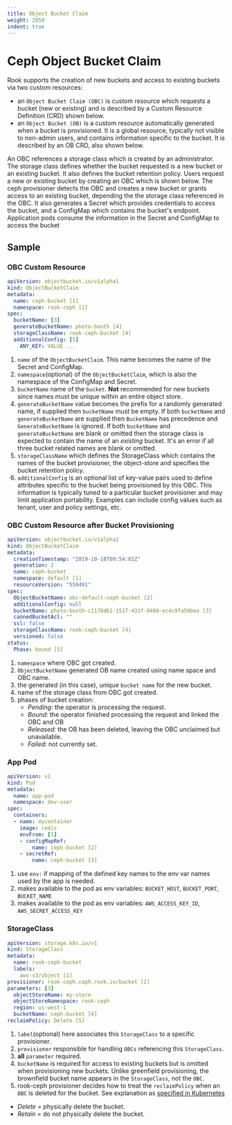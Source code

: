 ```yaml
---
title: Object Bucket Claim
weight: 2850
indent: true
---
```


# Ceph Object Bucket Claim

Rook supports the creation of new buckets and access to existing buckets via two custom resources:

- an `Object Bucket Claim (OBC)` is custom resource which requests a bucket (new or existing) and is described by a Custom Resource Definition (CRD) shown below.
- an `Object Bucket (OB)` is a custom resource automatically generated when a bucket is provisioned. It is a global resource, typically not visible to non-admin users, and contains information specific to the bucket. It is described by an OB CRD, also shown below.

An OBC references a storage class which is created by an administrator. The storage class defines whether the bucket requested is a new bucket or an existing bucket. It also defines the bucket retention policy.
Users request a new or existing bucket by creating an OBC which is shown below. The ceph provisioner detects the OBC and creates a new bucket or grants access to an existing bucket, depending the the storage class referenced in the OBC. It also generates a Secret which provides credentials to access the bucket, and a ConfigMap which contains the bucket's endpoint. Application pods consume the information in the Secret and ConfigMap to access the bucket

## Sample

### OBC Custom Resource
```yaml
apiVersion: objectbucket.io/v1alpha1
kind: ObjectBucketClaim
metadata:
  name: ceph-bucket [1]
  namespace: rook-ceph [2]
spec:
  bucketName: [3]
  generateBucketName: photo-booth [4]
  storageClassName: rook-ceph-bucket [4]
  additionalConfig: [5]
    ANY_KEY: VALUE ...
```
1. `name` of the `ObjectBucketClaim`. This name becomes the name of the Secret and ConfigMap.
1. `namespace`(optional) of the `ObjectBucketClaim`, which is also the namespace of the ConfigMap and Secret.
1. `bucketName` name of the `bucket`.
**Not** recommended for new buckets since names must be unique within
an entire object store.
1. `generateBucketName` value becomes the prefix for a randomly generated name, if supplied then `bucketName` must be empty.
If both `bucketName` and `generateBucketName` are supplied then `BucketName` has precedence and `GenerateBucketName` is ignored.
If both `bucketName` and `generateBucketName` are blank or omitted then the storage class is expected to contain the name of an _existing_ bucket. It's an error if all three bucket related names are blank or omitted.
1. `storageClassName` which defines the StorageClass which contains the names of the bucket provisioner, the object-store and specifies the bucket retention policy.
1. `additionalConfig` is an optional list of key-value pairs used to define attributes specific to the bucket being provisioned by this OBC. This information is typically tuned to a particular bucket provisioner and may limit application portability. Examples can include config values such as tenant, user and policy settings, etc.

### OBC Custom Resource after Bucket Provisioning
```yaml
apiVersion: objectbucket.io/v1alpha1
kind: ObjectBucketClaim
metadata:
  creationTimestamp: "2019-10-18T09:54:01Z"
  generation: 2
  name: ceph-bucket
  namespace: default [1]
  resourceVersion: "559491"
spec:
  ObjectBucketName: obc-default-ceph-bucket [2]
  additionalConfig: null
  bucketName: photo-booth-c1178d61-1517-431f-8408-ec4c9fa50bee [3]
  cannedBucketAcl: ""
  ssl: false
  storageClassName: rook-ceph-bucket [4]
  versioned: false
status:
  Phase: bound [5]
```
1. `namespace` where OBC got created.
1. `ObjectBucketName` generated OB name created using name space and OBC name.
1. the generated (in this case), unique `bucket name` for the new bucket.
1. name of the storage class from OBC got created.
1. phases of bucket creation:
    - _Pending_: the operator is processing the request.
    - _Bound_: the operator finished processing the request and linked the OBC and OB
    - _Released_: the OB has been deleted, leaving the OBC unclaimed but unavailable.
    - _Failed_: not currently set.

### App Pod
```yaml
apiVersion: v1
kind: Pod
metadata:
  name: app-pod
  namespace: dev-user
spec:
  containers:
  - name: mycontainer
    image: redis
    envFrom: [1]
    - configMapRef:
        name: ceph-bucket [2]
    - secretRef:
        name: ceph-bucket [3]
```
1. use `env:` if mapping of the defined key names to the env var names used by the app is needed.
1. makes available to the pod as env variables: `BUCKET_HOST`, `BUCKET_PORT`, `BUCKET_NAME`
1. makes available to the pod as env variables: `AWS_ACCESS_KEY_ID`, `AWS_SECRET_ACCESS_KEY`

### StorageClass
```yaml
apiVersion: storage.k8s.io/v1
kind: StorageClass
metadata:
  name: rook-ceph-bucket
  labels:
    aws-s3/object [1]
provisioner: rook-ceph.ceph.rook.io/bucket [2]
parameters: [3]
  objectStoreName: my-store
  objectStoreNamespace: rook-ceph
  region: us-west-1
  bucketName: ceph-bucket [4]
reclaimPolicy: Delete [5]
```
1. `label`(optional) here associates this `StorageClass` to a specific provisioner.
1. `provisioner` responsible for handling `OBCs` referencing this `StorageClass`.
1. **all** `parameter` required.
1. `bucketName` is required for access to existing buckets but is omitted when provisioning new buckets.
Unlike greenfield provisioning, the brownfield bucket name appears in the `StorageClass`, not the `OBC`.
1. rook-ceph provisioner decides how to treat the `reclaimPolicy` when an `OBC` is deleted for the bucket. See explanation as [specified in Kubernetes](https://kubernetes.io/docs/concepts/storage/persistent-volumes/#retain)
+ _Delete_ = physically delete the bucket.
+ _Retain_ = do not physically delete the bucket.
